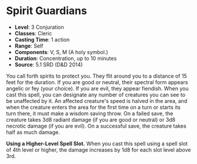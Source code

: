 # Spirit Guardians

- **Level**: 3 Conjuration
- **Classes**: Cleric
- **Casting Time**: 1 action
- **Range**: Self
- **Components**: V, S, M (A holy symbol.)
- **Duration**: Concentration, up to 10 minutes
- **Source**: 5.1 SRD (D&D 2014)

You call forth spirits to protect you. They flit around you to a distance of 15 feet for the duration. If you are good or neutral, their spectral form appears angelic or fey (your choice). If you are evil, they appear fiendish. When you cast this spell, you can designate any number of creatures you can see to be unaffected by it. An affected creature's speed is halved in the area, and when the creature enters the area for the first time on a turn or starts its turn there, it must make a wisdom saving throw. On a failed save, the creature takes 3d8 radiant damage (if you are good or neutral) or 3d8 necrotic damage (if you are evil). On a successful save, the creature takes half as much damage.

**Using a Higher-Level Spell Slot.** When you cast this spell using a spell slot of 4th level or higher, the damage increases by 1d8 for each slot level above 3rd.
